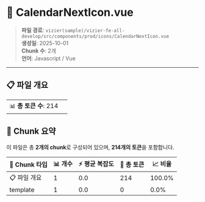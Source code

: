 # 📄 CalendarNextIcon.vue

> **파일 경로**: `vizier(sample)/vizier-fe-all-develop/src/components/prod/icons/CalendarNextIcon.vue`  
> **생성일**: 2025-10-01  
> **Chunk 수**: 2개  
> **언어**: Javascript / Vue
---


## 📋 파일 개요

| | |
|--|--|
| 📊 **총 토큰 수**: 214 |  |






## 🧩 Chunk 요약

이 파일은 총 **2개의 chunk**로 구성되어 있으며, **214개의 토큰**을 포함합니다.

| 🧩 Chunk 타입 | 📊 개수 | ⚡ 평균 복잡도 | 📝 총 토큰 | 📈 비율 |
|---------------|--------|-------------|----------|--------|
| 📋 파일 개요 | 1 | 0.0 | 214 | 100.0% |
| template | 1 | 0.0 | 0 | 0.0% |

